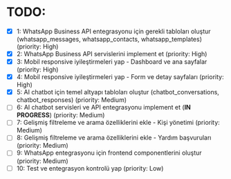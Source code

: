# TODO:

- [x] 1: WhatsApp Business API entegrasyonu için gerekli tabloları oluştur (whatsapp_messages, whatsapp_contacts, whatsapp_templates) (priority: High)
- [x] 2: WhatsApp Business API servislerini implement et (priority: High)
- [x] 3: Mobil responsive iyileştirmeleri yap - Dashboard ve ana sayfalar (priority: High)
- [x] 4: Mobil responsive iyileştirmeleri yap - Form ve detay sayfaları (priority: High)
- [x] 5: AI chatbot için temel altyapı tabloları oluştur (chatbot_conversations, chatbot_responses) (priority: Medium)
- [ ] 6: AI chatbot servisleri ve API entegrasyonu implement et (**IN PROGRESS**) (priority: Medium)
- [ ] 7: Gelişmiş filtreleme ve arama özelliklerini ekle - Kişi yönetimi (priority: Medium)
- [ ] 8: Gelişmiş filtreleme ve arama özelliklerini ekle - Yardım başvuruları (priority: Medium)
- [ ] 9: WhatsApp entegrasyonu için frontend componentlerini oluştur (priority: Medium)
- [ ] 10: Test ve entegrasyon kontrolü yap (priority: Low)
